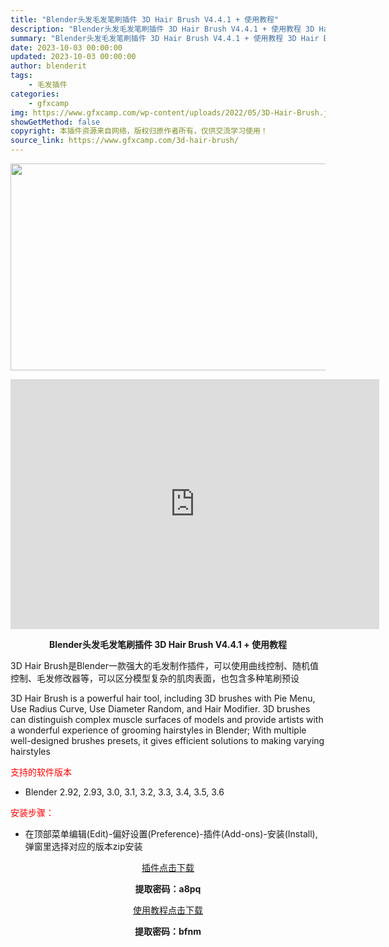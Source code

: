 ```yaml
---
title: "Blender头发毛发笔刷插件 3D Hair Brush V4.4.1 + 使用教程"
description: "Blender头发毛发笔刷插件 3D Hair Brush V4.4.1 + 使用教程 3D Hair Brush是Blender一款强大的毛发制作插件，可以使用曲线控制、随机值控制、毛发修改器等，可..."
summary: "Blender头发毛发笔刷插件 3D Hair Brush V4.4.1 + 使用教程 3D Hair Brush是Blender一款强大的毛发制作插件，可以使用曲线控制、随机值控制、毛发修改器等，可..."
date: 2023-10-03 00:00:00
updated: 2023-10-03 00:00:00
author: blenderit
tags: 
    - 毛发插件
categories:
    - gfxcamp
img: https://www.gfxcamp.com/wp-content/uploads/2022/05/3D-Hair-Brush.jpg
showGetMethod: false
copyright: 本插件资源来自网络，版权归原作者所有，仅供交流学习使用！
source_link: https://www.gfxcamp.com/3d-hair-brush/
---
```

<div><p><img decoding="async" class="aligncenter size-full wp-image-103699" src="https://www.gfxcamp.com/wp-content/uploads/2022/05/3D-Hair-Brush.jpg" data-src="https://www.gfxcamp.com/wp-content/uploads/2022/05/3D-Hair-Brush.jpg" alt="" width="590" height="331" data-srcset="https://www.gfxcamp.com/wp-content/uploads/2022/05/3D-Hair-Brush.jpg 590w, https://www.gfxcamp.com/wp-content/uploads/2022/05/3D-Hair-Brush-150x84.jpg 150w" data-sizes="(max-width: 590px) 100vw, 590px"></p><p style="text-align: center;"><iframe loading="lazy" src="https://player.youku.com/embed/XNTg2ODYwMDU2MA==" width="590" height="400" frameborder="0" allowfullscreen="allowfullscreen"></iframe></p><p style="text-align: center;"><strong>Blender头发毛发笔刷插件 3D Hair Brush V4.4.1 + 使用教程</strong></p><p>3D Hair Brush是Blender一款强大的毛发制作插件，可以使用曲线控制、随机值控制、毛发修改器等，可以区分模型复杂的肌肉表面，也包含多种笔刷预设</p><p>3D Hair Brush is a powerful hair tool, including 3D brushes with Pie Menu, Use Radius Curve, Use Diameter Random, and Hair Modifier. 3D brushes can distinguish complex muscle surfaces of models and provide artists with a wonderful experience of grooming hairstyles in Blender; With multiple well-designed brushes presets, it gives efficient solutions to making varying hairstyles</p><p><span style="color: #ff0000;">支持的软件版本</span></p><ul>
<li>Blender 2.92, 2.93, 3.0, 3.1, 3.2, 3.3, 3.4, 3.5, 3.6</li>
</ul><p><span style="color: #ff0000;">安装步骤：</span></p><ul>
<li>在顶部菜单编辑(Edit)-偏好设置(Preference)-插件(Add-ons)-安装(Install),弹窗里选择对应的版本zip安装</li>
</ul><p style="text-align: center;"><a class="maxbutton-3 maxbutton maxbutton-baidu" target="_blank" rel="noopener" href="https://pan.baidu.com/s/1Msx-R3_mbvI2IORVPh1CkA?pwd=a8pq"><span class="mb-text">插件点击下载</span></a></p><p style="text-align: center;"><strong>提取密码：a8pq</strong></p><p style="text-align: center;"><a class="maxbutton-3 maxbutton maxbutton-baidu" target="_blank" rel="noopener" href="https://pan.baidu.com/s/1ya9a_pP8mecb4B0vctpgYw?pwd=bfnm"><span class="mb-text">使用教程点击下载</span></a></p><p style="text-align: center;"><strong>提取密码：bfnm</strong></p></div>